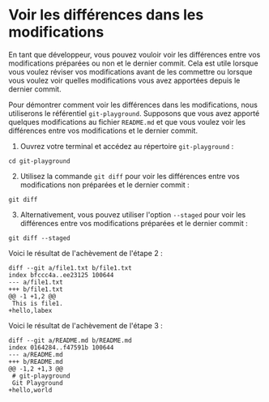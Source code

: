 # Voir les différences dans les modifications

En tant que développeur, vous pouvez vouloir voir les différences entre vos modifications préparées ou non et le dernier commit. Cela est utile lorsque vous voulez réviser vos modifications avant de les commettre ou lorsque vous voulez voir quelles modifications vous avez apportées depuis le dernier commit.

Pour démontrer comment voir les différences dans les modifications, nous utiliserons le référentiel `git-playground`. Supposons que vous avez apporté quelques modifications au fichier `README.md` et que vous voulez voir les différences entre vos modifications et le dernier commit.

1. Ouvrez votre terminal et accédez au répertoire `git-playground` :

```shell
cd git-playground
```

2. Utilisez la commande `git diff` pour voir les différences entre vos modifications non préparées et le dernier commit :

```shell
git diff
```

3. Alternativement, vous pouvez utiliser l'option `--staged` pour voir les différences entre vos modifications préparées et le dernier commit :

```shell
git diff --staged
```

Voici le résultat de l'achèvement de l'étape 2 :

```
diff --git a/file1.txt b/file1.txt
index bfccc4a..ee23125 100644
--- a/file1.txt
+++ b/file1.txt
@@ -1 +1,2 @@
 This is file1.
+hello,labex
```

Voici le résultat de l'achèvement de l'étape 3 :

```
diff --git a/README.md b/README.md
index 0164284..f47591b 100644
--- a/README.md
+++ b/README.md
@@ -1,2 +1,3 @@
 # git-playground
 Git Playground
+hello,world
```
